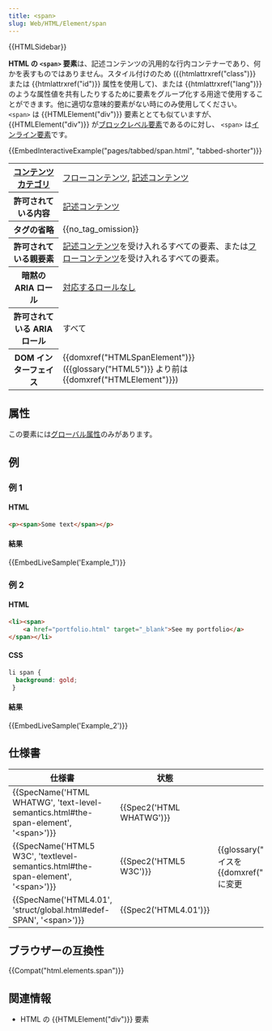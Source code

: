 ```yaml
---
title: <span>
slug: Web/HTML/Element/span
---
```


{{HTMLSidebar}}

**HTML の `<span>` 要素**は、記述コンテンツの汎用的な行内コンテナーであり、何かを表すものではありません。スタイル付けのため ({{htmlattrxref("class")}} または {{htmlattrxref("id")}} 属性を使用して)、または {{htmlattrxref("lang")}} のような属性値を共有したりするために要素をグループ化する用途で使用することができます。他に適切な意味的要素がない時にのみ使用してください。 `<span>` は {{HTMLElement("div")}} 要素ととても似ていますが、 {{HTMLElement("div")}} が[ブロックレベル要素](/ja/docs/Web/HTML/Block-level_elements)であるのに対し、 `<span>` は[インライン要素](/ja/docs/Web/HTML/Inline_elements)です。

{{EmbedInteractiveExample("pages/tabbed/span.html", "tabbed-shorter")}}

<table class="properties">
  <tbody>
    <tr>
      <th scope="row">
        <a href="/ja/docs/Web/HTML/Content_categories">コンテンツカテゴリ</a>
      </th>
      <td>
        <a href="/ja/docs/Web/HTML/Content_categories#フローコンテンツ"
          >フローコンテンツ</a
        >,
        <a href="/ja/docs/Web/HTML/Content_categories#記述コンテンツ"
          >記述コンテンツ</a
        >
      </td>
    </tr>
    <tr>
      <th scope="row">許可されている内容</th>
      <td>
        <a href="/ja/docs/Web/HTML/Content_categories#記述コンテンツ"
          >記述コンテンツ</a
        >
      </td>
    </tr>
    <tr>
      <th scope="row">タグの省略</th>
      <td>{{no_tag_omission}}</td>
    </tr>
    <tr>
      <th scope="row">許可されている親要素</th>
      <td>
        <a href="/ja/docs/Web/HTML/Content_categories#記述コンテンツ"
          >記述コンテンツ</a
        >を受け入れるすべての要素、または<a
          href="/ja/docs/Web/HTML/Content_categories#フローコンテンツ"
          >フローコンテンツ</a
        >を受け入れるすべての要素。
      </td>
    </tr>
    <tr>
      <th scope="row">暗黙の ARIA ロール</th>
      <td>
        <a href="https://www.w3.org/TR/html-aria/#dfn-no-corresponding-role"
          >対応するロールなし</a
        >
      </td>
    </tr>
    <tr>
      <th scope="row">許可されている ARIA ロール</th>
      <td>すべて</td>
    </tr>
    <tr>
      <th scope="row">DOM インターフェイス</th>
      <td>
        {{domxref("HTMLSpanElement")}} ({{glossary("HTML5")}}
        より前は {{domxref("HTMLElement")}})
      </td>
    </tr>
  </tbody>
</table>

## 属性

この要素には[グローバル属性](/ja/docs/Web/HTML/Global_attributes)のみがあります。

## 例

### 例 1

#### HTML

```html
<p><span>Some text</span></p>
```

#### 結果

{{EmbedLiveSample('Example_1')}}

### 例 2

#### HTML

```html
<li><span>
    <a href="portfolio.html" target="_blank">See my portfolio</a>
</span></li>
```

#### CSS

```css
li span {
  background: gold;
 }
```

#### 結果

{{EmbedLiveSample('Example_2')}}

## 仕様書

| 仕様書                                                                                                                   | 状態                             | 備考                                                                                        |
| ------------------------------------------------------------------------------------------------------------------------ | -------------------------------- | ------------------------------------------------------------------------------------------- |
| {{SpecName('HTML WHATWG', 'text-level-semantics.html#the-span-element', '&lt;span&gt;')}} | {{Spec2('HTML WHATWG')}} |                                                                                             |
| {{SpecName('HTML5 W3C', 'textlevel-semantics.html#the-span-element', '&lt;span&gt;')}}     | {{Spec2('HTML5 W3C')}}     | {{glossary("DOM")}} インターフェイスを {{domxref("HTMLSpanElement")}} に変更 |
| {{SpecName('HTML4.01', 'struct/global.html#edef-SPAN', '&lt;span&gt;')}}                         | {{Spec2('HTML4.01')}}     |                                                                                             |

## ブラウザーの互換性

{{Compat("html.elements.span")}}

## 関連情報

- HTML の {{HTMLElement("div")}} 要素
